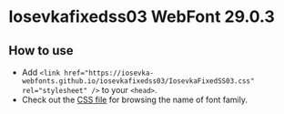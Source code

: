 # Iosevkafixedss03 WebFont 29.0.3

## How to use

- Add `<link href="https://iosevka-webfonts.github.io/iosevkafixedss03/IosevkaFixedSS03.css" rel="stylesheet" />` to your `<head>`.
- Check out the [CSS file](./IosevkaFixedSS03.css) for browsing the name of font family.
